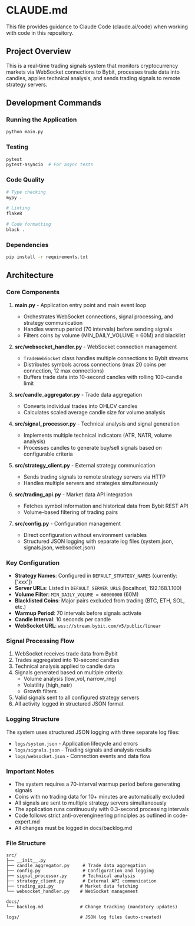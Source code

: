 # CLAUDE.md

This file provides guidance to Claude Code (claude.ai/code) when working with code in this repository.

## Project Overview

This is a real-time trading signals system that monitors cryptocurrency markets via WebSocket connections to Bybit, processes trade data into candles, applies technical analysis, and sends trading signals to remote strategy servers.

## Development Commands

### Running the Application
```bash
python main.py
```

### Testing
```bash
pytest
pytest-asyncio  # For async tests
```

### Code Quality
```bash
# Type checking
mypy .

# Linting
flake8

# Code formatting
black .
```

### Dependencies
```bash
pip install -r requirements.txt
```

## Architecture

### Core Components

1. **main.py** - Application entry point and main event loop
   - Orchestrates WebSocket connections, signal processing, and strategy communication
   - Handles warmup period (70 intervals) before sending signals
   - Filters coins by volume (MIN_DAILY_VOLUME = 60M) and blacklist

2. **src/websocket_handler.py** - WebSocket connection management
   - `TradeWebSocket` class handles multiple connections to Bybit streams
   - Distributes symbols across connections (max 20 coins per connection, 12 max connections)
   - Buffers trade data into 10-second candles with rolling 100-candle limit

3. **src/candle_aggregator.py** - Trade data aggregation
   - Converts individual trades into OHLCV candles
   - Calculates scaled average candle size for volume analysis

4. **src/signal_processor.py** - Technical analysis and signal generation
   - Implements multiple technical indicators (ATR, NATR, volume analysis)
   - Processes candles to generate buy/sell signals based on configurable criteria

5. **src/strategy_client.py** - External strategy communication
   - Sends trading signals to remote strategy servers via HTTP
   - Handles multiple servers and strategies simultaneously

6. **src/trading_api.py** - Market data API integration
   - Fetches symbol information and historical data from Bybit REST API
   - Volume-based filtering of trading pairs

7. **src/config.py** - Configuration management
   - Direct configuration without environment variables
   - Structured JSON logging with separate log files (system.json, signals.json, websocket.json)

### Key Configuration

- **Strategy Names**: Configured in `DEFAULT_STRATEGY_NAMES` (currently: ['xxx'])
- **Server URLs**: Listed in `DEFAULT_SERVER_URLS` (localhost, 192.168.1.100)
- **Volume Filter**: `MIN_DAILY_VOLUME = 60000000` (60M)
- **Blacklisted Coins**: Major pairs excluded from trading (BTC, ETH, SOL, etc.)
- **Warmup Period**: 70 intervals before signals activate
- **Candle Interval**: 10 seconds per candle
- **WebSocket URL**: `wss://stream.bybit.com/v5/public/linear`

### Signal Processing Flow

1. WebSocket receives trade data from Bybit
2. Trades aggregated into 10-second candles
3. Technical analysis applied to candle data
4. Signals generated based on multiple criteria:
   - Volume analysis (low_vol, narrow_rng)
   - Volatility (high_natr)
   - Growth filters
5. Valid signals sent to all configured strategy servers
6. All activity logged in structured JSON format

### Logging Structure

The system uses structured JSON logging with three separate log files:
- `logs/system.json` - Application lifecycle and errors
- `logs/signals.json` - Trading signals and analysis results
- `logs/websocket.json` - Connection events and data flow

### Important Notes

- The system requires a 70-interval warmup period before generating signals
- Coins with no trading data for 10+ minutes are automatically excluded
- All signals are sent to multiple strategy servers simultaneously
- The application runs continuously with 0.3-second processing intervals
- Code follows strict anti-overengineering principles as outlined in code-expert.md
- All changes must be logged in docs/backlog.md

### File Structure

```
src/
├── __init__.py
├── candle_aggregator.py     # Trade data aggregation
├── config.py                # Configuration and logging
├── signal_processor.py      # Technical analysis
├── strategy_client.py       # External API communication
├── trading_api.py          # Market data fetching
└── websocket_handler.py    # WebSocket management

docs/
└── backlog.md              # Change tracking (mandatory updates)

logs/                       # JSON log files (auto-created)
```